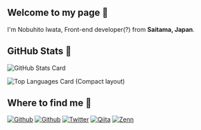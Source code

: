 ## Welcome to my page 🙏

I'm Nobuhito Iwata, Front-end developer(?) from <b>Saitama, Japan</b>.

## GitHub Stats 👻

![GitHub Stats Card](https://github-readme-stats.vercel.app/api?username=N-Iwata&count_private=true&show_icons=true&theme=dracula)

![Top Languages Card (Compact layout)](https://github-readme-stats.vercel.app/api/top-langs/?username=N-Iwata&theme=dracula)

## Where to find me 👺

<p>
<a href="https://rpf-noblog.com/" target="_blank"><img alt="Github" src="https://img.shields.io/badge/Website-3b5998?style=for-the-badge&logo=google-chrome&logoColor=white" /></a>
<a href="https://github.com/N-Iwata" target="_blank"><img alt="Github" src="https://img.shields.io/badge/GitHub-%2312100E.svg?&style=for-the-badge&logo=Github&logoColor=white" /></a>
<a href="https://twitter.com/rpf_nob" target="_blank"><img alt="Twitter" src="https://img.shields.io/badge/twitter-%231DA1F2.svg?&style=for-the-badge&logo=twitter&logoColor=white" /></a>
<a href="https://qiita.com/rpf-nob" target="_blank"><img alt="Qiita" src="https://img.shields.io/badge/qiita-55C500.svg?&style=for-the-badge&logo=qiita&logoColor=white" /></a>
<a href="https://zenn.dev/rpf_nob" target="_blank"><img alt="Zenn" src="https://img.shields.io/badge/Zenn-3EA8FF.svg?&style=for-the-badge&logo=Zenn&logoColor=white" /></a>
</p>





 
